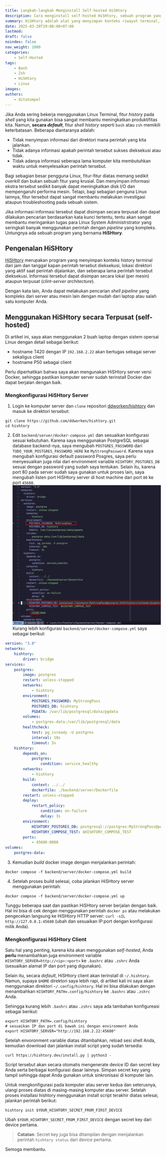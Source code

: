 ```yaml
---
title: Langkah-langkah Menginstall Self-hosted HiSHtory
description: Cara menginstall self-hosted HiSHtory, sebuah program yang menyimpan konteks riwayat terminal. Ikuti panduan yang mudah diikuti ini untuk proses penyiapan yang lancar
summary: HiSHtory adalah alat yang menyimpan konteks riwayat terminal, termasuk tanggal dieksekusinya perintah, direktori, dan durasi perintah tersebut berjalan. Artikel ini menunjukkan cara menginstal self-hosted HiSHtory, yang memungkinkan Anda mengelola riwayat terminal dengan mudah.
date: 2025-03-20T19:08:00+07:00
lastmod:
draft: false
noindex: false
nav_weight: 1000
categories:
    - Self-Hosted
tags:
    - Bash
    - Zsh
    - HiSHtory
    - Linux
images:
authors:
    - ditatompel
---
```


Jika Anda sering bekerja menggunakan Linux Terminal, fitur _history_ pada
_shell_ yang kita gunakan bisa sangat membantu meningkatkan produktifitas kita.
Namun, **secara _default_**, fitur _shell history_ seperti `bash` atau `zsh`
memikili keterbatasan. Beberapa diantaranya adalah:

- Tidak menyimpan informasi dari direktori mana perintah yang kita jalankan.
- Tidak adanya informasi apakah perintah tersebut sukses dieksekusi atau tidak.
- Tidak adanya informasi seberapa lama komputer kita membutuhkan waktu untuk
  menyelesaikan perintah tersebut.

Bagi sebagian besar pengguna Linux, fitur-fitur diatas memang sedikit
_overkill_ dan bukan sebuah fitur yang krusial. Dan menyimpan informasi ekstra
tersebut sedikit banyak dapat meningkatkan disk I/O dan mempengaruhi performa
mesin. Tetapi, bagi sebagian penguna Linux lainnya, fitur tersebut dapat sangat
membantu melakukan investigasi ataupun troubleshooting pada sebuah sistem.

Jika informasi-informasi tersebut dapat disimpan secara terpusat dan dapat
dilakukan pencarian berdasarkan kata kunci tertentu, tentu akan sangat membantu
meringankan tugas para Linux System Administrstrator yang seringkali banyak
menggunakan perintah dengan _pipeline_ yang kompleks. Untungnya ada sebuah
program yang bernama **HiSHtory**.

## Pengenalan HiSHtory

[HiSHtory][hishtory-gh] merupakan program yang menyimpan konteks history
terminal dari jam dan tanggal kapan perintah tersebut dieksekusi, lokasi
direktori yang aktif saat perintah dijalankan, dan seberapa lama perintah
tersebut dieksekusi. Informasi tersebut dapat disimpan secara lokal (per mesin)
ataupun terpusat (_clint-server architecture_).

Dengan kata lain, Anda dapat melakukan pencarian _shell pipeline_ yang
kompleks dari server atau mesin lain dengan mudah dari laptop atau salah satu
komputer Anda.

## Menggunakan HiSHtory secara Terpusat (self-hosted)

Di artikel ini, saya akan menggunakan 2 buah laptop dengan sistem opersai
Linux dengan detail sebagai berikut:

- hostname T420 dengan IP `192.168.2.22` akan bertugas sebagai server sekaligus
  client
- hostname P50 sebagai client

Perlu diperhatikan bahwa saya akan mengunakan HiSHtory server versi Docker,
sehingga pastikan komputer server sudah terinstall Docker dan dapat berjalan
dengan baik.

### Mengkonfigurasi HiSHtory Server

1. Login ke komputer server dan `clone` repositori
   [ddworken/hishtory][hishtory-gh] dan masuk ke direktori tersebut:

```shell
git clone https://github.com/ddworken/hishtory.git
cd hishtory
```

2.  Edit `backend/server/docker-compose.yml` dan sesuaikan konfigurasi sesuai
    kebutuhan. Karena saya menggunakan PostgreSQL sebagai database backend-nya,
    saya mengubah `POSTGRES_PASSWORD` dari `TODO_YOUR_POSTGRES_PASSWORD_HERE`
    ke `MyStrongPassword`. Karena saya mengubah konfigurasi default password
    Posgres, saya perlu menyesuaikan juga nilai dari environment variable
    `HISHTORY_POSTGRES_DB` sesuai dengan password yang sudah saya tentukan.
    Selain itu, karena port 80 pada server sudah saya gunakan untuk proses
    lain, saya mengubah listen port HiSHtory server di host machine dari
    port `80` ke port `45680`.
    ![HiSHtory backend docker-compose](hishtory-server-docker-compose.jpg#center)
    Kurang lebih konfigurasi `backend/server/docker-compose.yml` saya
    sebagai berikut:

```yml
version: "3.8"
networks:
    hishtory:
        driver: bridge
services:
    postgres:
        image: postgres
        restart: unless-stopped
        networks:
            - hishtory
        environment:
            POSTGRES_PASSWORD: MyStrongPass
            POSTGRES_DB: hishtory
            PGDATA: /var/lib/postgresql/data/pgdata
        volumes:
            - postgres-data:/var/lib/postgresql/data
        healthcheck:
            test: pg_isready -U postgres
            interval: 10s
            timeout: 3s
    hishtory:
        depends_on:
            postgres:
                condition: service_healthy
        networks:
            - hishtory
        build:
            context: ../../
            dockerfile: ./backend/server/Dockerfile
        restart: unless-stopped
        deploy:
            restart_policy:
                condition: on-failure
                delay: 3s
        environment:
            HISHTORY_POSTGRES_DB: postgresql://postgres:MyStrongPass@postgres:5432/hishtory?sslmode=disable
            HISHTORY_COMPOSE_TEST: $HISHTORY_COMPOSE_TEST
        ports:
            - 45680:8080
volumes:
    postgres-data:
```

3. Kemudian _build_ docker image dengan menjalankan perintah:

```shell
docker compose -f backend/server/docker-compose.yml build
```

4. Setelah proses build selesai, coba jalankan HiSHtory server menggunakan
   perintah:

```shell
docker compose -f backend/server/docker-compose.yml up
```

Tunggu beberapa saat dan pastikan HiSHtory server berjalan dengan baik. Hal
ini bisa di cek dengan menggunakan perintah `docker ps` atau melakukan
pengecekan langsung ke HiSHtory HTTP server: `curl -sIL http://127.0.0.1:45680`
(ubah dan sesuaikan IP:port dengan konfigurasi milik Anda).

### Mengkonfigurasi HiSHtory Client

Satu hal yang penting, karena kita akan menggunakan _self-hosted_, Anda
**perlu** menambahkan juga environment variable
`HISHTORY_SERVER=http://<ip>:<port>` ke `.bashrc` atau `.zshrc` Anda
(sesuaikan alamat IP dan port yang digunakan).

Selain itu, secara _default_, HiSHtory client akan terinstall di `~/.hishtory`.
Namun, supaya `$HOME` direktori saya lebih rapi, di artikel kali ini saya akan
menggunakan direktori `~/.config/hishtory`. Hal ini bisa dilakukan dengan
menambahkan `HISHTORY_PATH=.config/hishtory` ke `.bashrc` atau `.zshrc` Anda.

Sehingga kurang lebih `.bashrc` atau `.zshrc` saya ada tambahan konfigureasi
sebagai berikut:

```shell
export HISHTORY_PATH=.config/hishtory
# sesuaikan IP dan port di bawah ini dengan environment Anda
export HISHTORY_SERVER="http://192.168.2.22:45680"
```

Setelah envoronment variable diatas ditambahkan, reload sesi shell Anda,
kemudian download dan jalankan install script yang sudah tersedia:

```shell
curl https://hishtory.dev/install.py | python3 -
```

Script tersebut akan secara otomatis mengenerate device ID dan secret key Anda
serta berbagai konfigurasi dasar lainnya. Simpan secret key yang tampil
sehingga dapat Anda gunakan untuk sinkronisasi di komputer lain.

Untuk mengkonfigurasi pada komputer atau server kedua dan seterusnya, ulangi
proses diatas di masing-masing komputer atau server. Setelah proses installasi
hishtory menggunakan install script terakhir diatas selesai, jalankan perintah
berikut:

```shell
hishtory init $YOUR_HISHTORY_SECRET_FROM_FIRST_DEVICE
```

Ubah `$YOUR_HISHTORY_SECRET_FROM_FIRST_DEVICE` dengan secret key dari device
pertama.

> **Catatan**: Secret key juga bisa ditampilan dengan menjalankan perintah
> `hishtory status` dari device pertama.

Semoga membantu.

[hishtory-gh]: ttps://github.com/ddworken/hishtory "Repositori Official HiSHtory"
